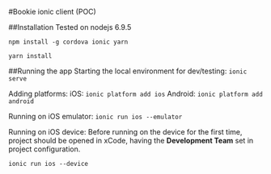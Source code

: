 #Bookie ionic client (POC)

##Installation
Tested on nodejs 6.9.5

` npm install -g cordova ionic yarn `

` yarn install `

##Running the app
Starting the local environment for dev/testing:
`ionic serve`

Adding platforms:
iOS: `ionic platform add ios`
Android: `ionic platform add android`

Running on iOS emulator:
`ionic run ios --emulator`

Running on iOS device:
Before running on the device for the first time, project should be opened in xCode, having the **Development Team** set in project configuration.

`ionic run ios --device`
